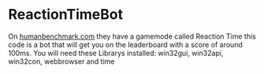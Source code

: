# ReactionTimeBot
On <a href="https://www.humanbenchmark.com/dashboard" target="_blank">humanbenchmark.com</a> they have a gamemode called Reaction Time this code is a bot that will get you on the leaderboard with a score of around 100ms. You will need these Librarys installed: win32gui, win32api, win32con, webbrowser and time
